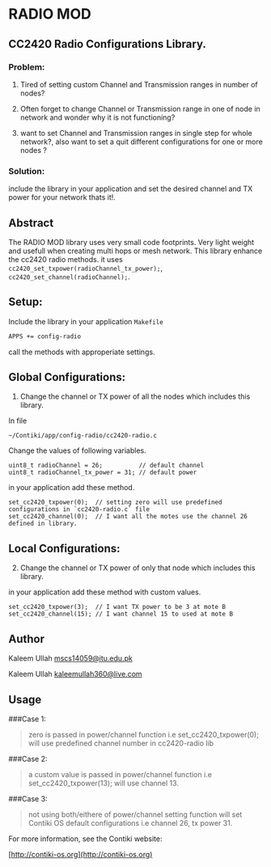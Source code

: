 # RADIO MOD

## CC2420 Radio Configurations Library.


### Problem:

1. Tired of setting custom Channel and Transmission ranges in number of nodes?

2. Often forget to change Channel or Transmission range in one of node in network and wonder why it is not functioning?

3. want to set Channel and Transmission ranges in single step for whole network?, also want to set a quit different configurations for one or more nodes ?


### Solution:
include the library in your application and set the desired channel and TX power for your network thats it!.

## Abstract
The RADIO MOD library uses very small code footprints. Very light weight and usefull when creating multi hops or mesh network.
This library enhance the cc2420 radio methods. it uses `cc2420_set_txpower(radioChannel_tx_power);`, `cc2420_set_channel(radioChannel);`.

## Setup:

Include the library in your application `Makefile`

```sh
APPS += config-radio
```

call the methods with approperiate settings.

## Global Configurations:

1) Change the channel or TX power of all the nodes which includes this library.

In file

	~/Contiki/app/config-radio/cc2420-radio.c

Change the values of following variables.

	uint8_t radioChannel = 26;  		// default channel
	uint8_t radioChannel_tx_power = 31; // default power

in your application add these method.

	set_cc2420_txpower(0);	// setting zero will use predefined configurations in `cc2420-radio.c` file
	set_cc2420_channel(0);	// I want all the motes use the channel 26 defined in library.

## Local Configurations:

2) Change the channel or TX power of only that node which includes this library.

in your application add these method with custom values.

	set_cc2420_txpower(3);	// I want TX power to be 3 at mote B
	set_cc2420_channel(15);	// I want channel 15 to used at mote B

## Author
Kaleem Ullah <mscs14059@itu.edu.pk>

Kaleem Ullah <kaleemullah360@live.com>

## Usage
###Case 1:	
> zero is passed in power/channel function i.e set_cc2420_txpower(0); will use predefined channel number in cc2420-radio lib

###Case 2:
> a custom value is passed in power/channel function i.e set_cc2420_txpower(13); will use channel 13.

###Case 3:
> not using both/eithere of power/channel setting function will set Contiki OS default configurations i.e channel 26, tx power 31.

For more information, see the Contiki website:

[http://contiki-os.org](http://contiki-os.org)
